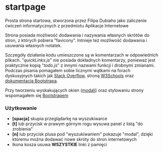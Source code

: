 # startpage 
Prosta strona startowa, stworzona przez Filipa Dubiaho jako zaliczenie ćwiczeń informatycznych z przedmiotu Aplikacje Internetowe

Strona posiada możliwość dodawania i nazywania własnych skrótów do stron, z których pobiera "favicony". Intnieje też możliwość dodawania i usuwania własnych notatek.

Szczegóły działania kodu umieszczone są w komentarzach w odpowiednich plikach. 
"*quickLinks.js*" nie posiada dokładnych komentarzy, ponieważ jest praktycznie kopią "*todo.js*" z innymi nazwami funkcji i drobnymi zmianami.
Podczas pisania pomagałem sobie licznymi wątkami na forach dyskusyjnych takich jak [Stack Overflow](https://stackoverflow.com/), stroną [W3Schools](https://www.w3schools.com/) oraz [dokumentacją Bootstrapa](https://getbootstrap.com/docs/5.0/getting-started/introduction/).

Przy tworzeniu wyskakujących okien ([modali](https://getbootstrap.com/docs/5.0/components/modal/)) oraz stylowaniu strony wspomagałem się [Bootstrapem](https://getbootstrap.com/)

### Użytkowanie 

- **[spacja]** skupia przeglądarkę na wyszukiwarce
- **[t]** lub przycisk w prawym górnym rogu wysuwa panel z listą "do zrobienia"
- **[n]** lub przycisk plusa pod "wyszukiwaniem" pokazuje "modal", dzięki któremu można dodawać nowe skróty do stron internetowych
- Ikona kosza usuwa **WSZYSTKIE** linki z pamięci
